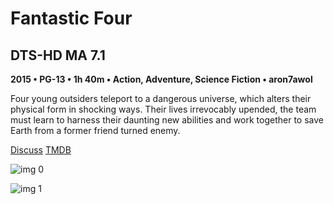 # Fantastic Four

## DTS-HD MA 7.1

**2015 • PG-13 • 1h 40m • Action, Adventure, Science Fiction • aron7awol**

Four young outsiders teleport to a dangerous universe, which alters their physical form in shocking ways. Their lives irrevocably upended, the team must learn to harness their daunting new abilities and work together to save Earth from a former friend turned enemy.

[Discuss](https://www.avsforum.com/threads/bass-eq-for-filtered-movies.2995212/post-56811956)  [TMDB](166424)

![img 0](https://fanart.tv/fanart/movies/166424/moviethumb/the-fantastic-four-55428beb2b180.jpg)

![img 1](https://i.imgur.com/oc9khmJ.png)

